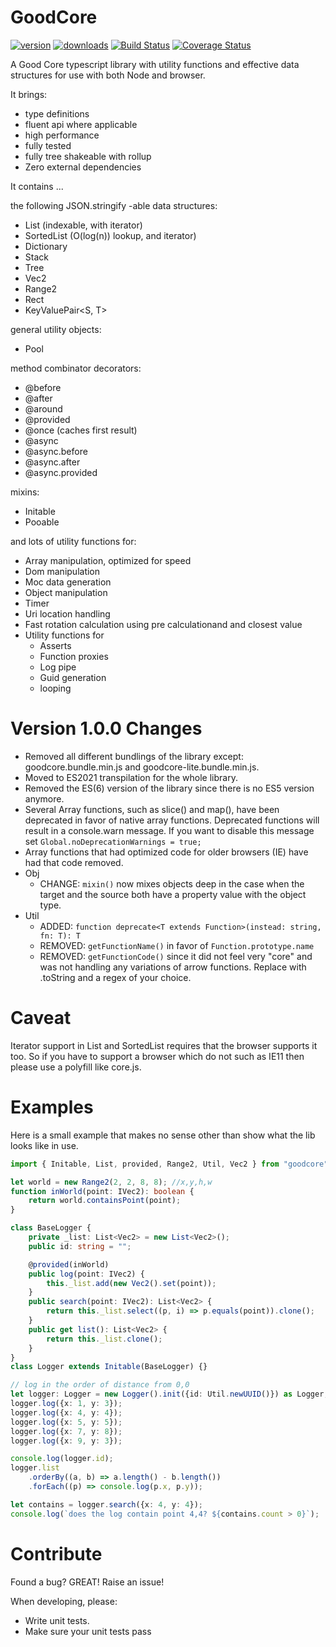 # GoodCore

[![version](https://img.shields.io/npm/v/goodcore.svg)](https://github.com/AllNamesRTaken/GoodCore)
[![downloads](https://img.shields.io/npm/dt/goodcore.svg)](https://github.com/AllNamesRTaken/GoodCore)
[![Build Status](https://travis-ci.com/AllNamesRTaken/GoodCore.svg?branch=master)](https://travis-ci.com/AllNamesRTaken/GoodCore)
[![Coverage Status](https://coveralls.io/repos/github/AllNamesRTaken/GoodCore/badge.svg?branch=master)](https://coveralls.io/github/AllNamesRTaken/GoodCore?branch=master)

A Good Core typescript library with utility functions and effective data structures for use with both Node and browser.

It brings:
- type definitions
- fluent api where applicable
- high performance
- fully tested
- fully tree shakeable with rollup
- Zero external dependencies

It contains ...

the following JSON.stringify -able data structures:
- List<T> (indexable, with iterator)
- SortedList<T> (O(log(n)) lookup, and iterator)
- Dictionary<T>
- Stack<T>
- Tree<T>
- Vec2
- Range2
- Rect
- KeyValuePair<S, T>

general utility objects:
- Pool<T>

method combinator decorators:
- @before
- @after
- @around
- @provided
- @once (caches first result)
- @async
- @async.before 
- @async.after 
- @async.provided 

mixins:
- Initable
- Pooable

and lots of utility functions for:
- Array manipulation, optimized for speed
- Dom manipulation
- Moc data generation
- Object manipulation
- Timer
- Uri location handling
- Fast rotation calculation using pre calculationand and closest value
- Utility functions for
  - Asserts
  - Function proxies
  - Log pipe
  - Guid generation
  - looping

# Version 1.0.0 Changes
- Removed all different bundlings of the library except: goodcore.bundle.min.js and goodcore-lite.bundle.min.js.
- Moved to ES2021 transpilation for the whole library.
- Removed the ES(6) version of the library since there is no ES5 version anymore.
- Several Array functions, such as slice() and map(), have been deprecated in favor of native array functions. Deprecated functions will result in a console.warn message. If you want to disable this message set ```Global.noDeprecationWarnings = true;```
- Array functions that had optimized code for older browsers (IE) have had that code removed.
- Obj
  - CHANGE: ```mixin()``` now mixes objects deep in the case when the target and the source both have a property value with the object type.
- Util
  - ADDED: ```function deprecate<T extends Function>(instead: string, fn: T): T```
  - REMOVED: ```getFunctionName()``` in favor of ```Function.prototype.name```
  - REMOVED: ```getFunctionCode()``` since it did not feel very "core" and was not handling any variations of arrow functions. Replace with .toString and a regex of your choice.

# Caveat
Iterator support in List and SortedList requires that the browser supports it too. So if you have to support a browser which do not such as IE11 then please use a polyfill like core.js. 

# Examples
Here is a small example that makes no sense other than show what the lib looks like in use.

```typescript
import { Initable, List, provided, Range2, Util, Vec2 } from "goodcore";

let world = new Range2(2, 2, 8, 8); //x,y,h,w
function inWorld(point: IVec2): boolean {
    return world.containsPoint(point);
}

class BaseLogger {
    private _list: List<Vec2> = new List<Vec2>();
    public id: string = "";

    @provided(inWorld)
    public log(point: IVec2) {
        this._list.add(new Vec2().set(point));
    }
    public search(point: IVec2): List<Vec2> {
        return this._list.select((p, i) => p.equals(point)).clone();
    }
    public get list(): List<Vec2> {
        return this._list.clone();
    }
}
class Logger extends Initable(BaseLogger) {}

// log in the order of distance from 0,0 
let logger: Logger = new Logger().init({id: Util.newUUID()}) as Logger;
logger.log({x: 1, y: 3});
logger.log({x: 4, y: 4});
logger.log({x: 5, y: 5});
logger.log({x: 7, y: 8});
logger.log({x: 9, y: 3});

console.log(logger.id);
logger.list
    .orderBy((a, b) => a.length() - b.length())
    .forEach((p) => console.log(p.x, p.y));

let contains = logger.search({x: 4, y: 4});
console.log(`does the log contain point 4,4? ${contains.count > 0}`);
```
# Contribute
Found a bug? GREAT! Raise an issue!

When developing, please:

- Write unit tests.
- Make sure your unit tests pass
